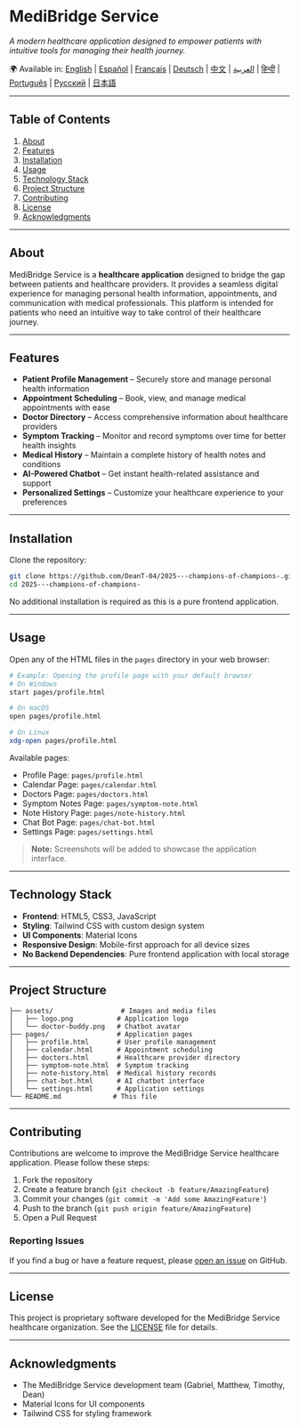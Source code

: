 # MediBridge Service

*A modern healthcare application designed to empower patients with intuitive tools for managing their health journey.*

🌍 Available in:
[English](README.md) | [Español](README.es.md) | [Français](README.fr.md) | [Deutsch](README.de.md) | [中文](README.zh-CN.md) | [العربية](README.ar.md) | [हिन्दी](README.hi.md) | [Português](README.pt.md) | [Русский](README.ru.md) | [日本語](README.ja.md)

---

## Table of Contents

1. [About](#about)
2. [Features](#features)
3. [Installation](#installation)
4. [Usage](#usage)
5. [Technology Stack](#technology-stack)
6. [Project Structure](#project-structure)
7. [Contributing](#contributing)
8. [License](#license)
9. [Acknowledgments](#acknowledgments)

---

## About

MediBridge Service is a **healthcare application** designed to bridge the gap between patients and healthcare providers. It provides a seamless digital experience for managing personal health information, appointments, and communication with medical professionals. This platform is intended for patients who need an intuitive way to take control of their healthcare journey.

---

## Features

* **Patient Profile Management** – Securely store and manage personal health information
* **Appointment Scheduling** – Book, view, and manage medical appointments with ease
* **Doctor Directory** – Access comprehensive information about healthcare providers
* **Symptom Tracking** – Monitor and record symptoms over time for better health insights
* **Medical History** – Maintain a complete history of health notes and conditions
* **AI-Powered Chatbot** – Get instant health-related assistance and support
* **Personalized Settings** – Customize your healthcare experience to your preferences

---

## Installation

Clone the repository:

```bash
git clone https://github.com/DeanT-04/2025---champions-of-champions-.git
cd 2025---champions-of-champions-
```

No additional installation is required as this is a pure frontend application.

---

## Usage

Open any of the HTML files in the `pages` directory in your web browser:

```bash
# Example: Opening the profile page with your default browser
# On Windows
start pages/profile.html

# On macOS
open pages/profile.html

# On Linux
xdg-open pages/profile.html
```

Available pages:
- Profile Page: `pages/profile.html`
- Calendar Page: `pages/calendar.html`
- Doctors Page: `pages/doctors.html`
- Symptom Notes Page: `pages/symptom-note.html`
- Note History Page: `pages/note-history.html`
- Chat Bot Page: `pages/chat-bot.html`
- Settings Page: `pages/settings.html`

> **Note:** Screenshots will be added to showcase the application interface.

---

## Technology Stack

- **Frontend**: HTML5, CSS3, JavaScript
- **Styling**: Tailwind CSS with custom design system
- **UI Components**: Material Icons
- **Responsive Design**: Mobile-first approach for all device sizes
- **No Backend Dependencies**: Pure frontend application with local storage

---

## Project Structure

```
├── assets/                 # Images and media files
│   ├── logo.png           # Application logo
│   └── doctor-buddy.png   # Chatbot avatar
├── pages/                 # Application pages
│   ├── profile.html       # User profile management
│   ├── calendar.html      # Appointment scheduling
│   ├── doctors.html       # Healthcare provider directory
│   ├── symptom-note.html  # Symptom tracking
│   ├── note-history.html  # Medical history records
│   ├── chat-bot.html      # AI chatbot interface
│   └── settings.html      # Application settings
└── README.md             # This file
```

---

## Contributing

Contributions are welcome to improve the MediBridge Service healthcare application. Please follow these steps:

1. Fork the repository
2. Create a feature branch (`git checkout -b feature/AmazingFeature`)
3. Commit your changes (`git commit -m 'Add some AmazingFeature'`)
4. Push to the branch (`git push origin feature/AmazingFeature`)
5. Open a Pull Request

### Reporting Issues

If you find a bug or have a feature request, please [open an issue](https://github.com/DeanT-04/2025---champions-of-champions-/issues) on GitHub.

---

## License

This project is proprietary software developed for the MediBridge Service healthcare organization.
See the [LICENSE](LICENSE) file for details.

---

## Acknowledgments

* The MediBridge Service development team (Gabriel, Matthew, Timothy, Dean)
* Material Icons for UI components
* Tailwind CSS for styling framework